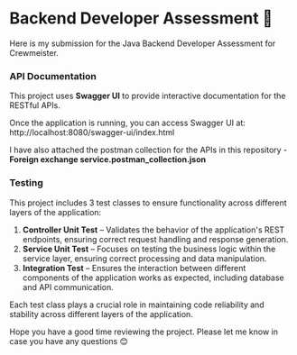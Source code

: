 # Backend Developer Assessment 🚀

Here is my submission for the Java Backend Developer Assessment for Crewmeister.

### API Documentation

This project uses **Swagger UI** to provide interactive documentation for the RESTful APIs.

Once the application is running, you can access Swagger UI at: http://localhost:8080/swagger-ui/index.html

I have also attached the postman collection for the APIs in this repository - **Foreign exchange service.postman_collection.json**

### Testing

This project includes 3 test classes to ensure functionality across different layers of the application:

1. **Controller Unit Test** – Validates the behavior of the application's REST endpoints, ensuring correct request handling and response generation.
2. **Service Unit Test** – Focuses on testing the business logic within the service layer, ensuring correct processing and data manipulation.
3. **Integration Test** – Ensures the interaction between different components of the application works as expected, including database and API communication.

Each test class plays a crucial role in maintaining code reliability and stability across different layers of the application.

Hope you have a good time reviewing the project. Please let me know in case you have any questions 😊
